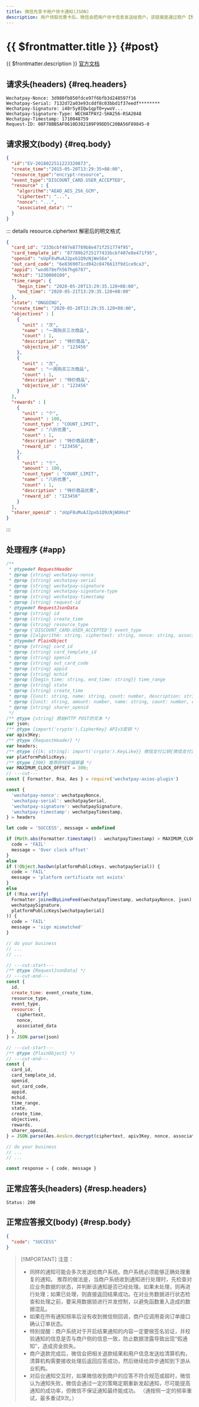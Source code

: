 ```yaml
---
title: 微信先享卡用户领卡通知(JSON)
description: 用户领取优惠卡后，微信会把用户领卡信息发送给商户。该链接是通过商户【预受理领卡请求】中提交notify_url参数，必须为https协议。
---
```


# {{ $frontmatter.title }} {#post}

{{ $frontmatter.description }} [官方文档](https://pay.weixin.qq.com/wiki/doc/apiv3/apis/chapter6_3_4.shtml)

## 请求头(headers) {#req.headers}

```ansi
Wechatpay-Nonce: 3d980fb850fdce97f6bfb3d248597f16
Wechatpay-Serial: 7132d72a03e93cddf8c03bbd1f37eedf********
Wechatpay-Signature: i48r5y8IQw1qpTO+ywoV...
Wechatpay-Signature-Type: WECHATPAY2-SHA256-RSA2048
Wechatpay-Timestamp: 1710048759
Request-ID: 08F78BB5AF0610D302189F99DD5C20BA56F89845-0
```

## 请求报文(body) {#req.body}

```json
{
  "id":"EV-2018022511223320873",
  "create_time":"2015-05-20T13:29:35+08:00",
  "resource_type":"encrypt-resource",
  "event_type":"DISCOUNT_CARD.USER_ACCEPTED",
  "resource" : {
    "algorithm":"AEAD_AES_256_GCM",
    "ciphertext": "...",
    "nonce": "...",
    "associated_data": ""
  }
}
```

::: details resource.ciphertext 解密后的明文格式

```json
{
  "card_id": "233bcbf407e87789b8e471f251774f95",
  "card_template_id": "87789b2f25177433bcbf407e8e471f95",
  "openid": "oUpF8uMuAJ2pxb1Q9zNjWeS6o",
  "out_card_code": "6e8369071cd942c0476613f9d1ce9ca3",
  "appid": "wxd678efh567hg6787",
  "mchid": "1230000109",
  "time_range": {
    "begin_time": "2020-05-20T13:29:35.120+08:00",
    "end_time": "2020-05-21T13:29:35.120+08:00"
  },
  "state": "ONGOING",
  "create_time": "2020-05-20T13:29:35.120+08:00",
  "objectives" : [
    {
      "unit" : "次",
      "name" : "一周购买三次商品",
      "count" : 1,
      "description" : "特价商品",
      "objective_id" : "123456"
    },
    {
      "unit" : "次",
      "name" : "一周购买三次商品",
      "count" : 1,
      "description" : "特价商品",
      "objective_id" : "123456"
    }
  ],
  "rewards" : [
    {
      "unit" : "个",
      "amount" : 100,
      "count_type" : "COUNT_LIMIT",
      "name" : "八折优惠",
      "count" : 1,
      "description" : "特价商品优惠",
      "reward_id" : "123456",
    },
    {
      "unit" : "个",
      "amount" : 100,
      "count_type" : "COUNT_LIMIT",
      "name" : "八折优惠",
      "count" : 1,
      "description" : "特价商品优惠",
      "reward_id" : "123456"
    }
  ],
  "sharer_openid" : "oUpF8uMuAJ2pxb1Q9zNjWUHsd"
}
```
:::

## 处理程序 {#app}

```js twoslash
/**
 * @typedef RequestHeader
 * @prop {string} wechatpay-nonce
 * @prop {string} wechatpay-serial
 * @prop {string} wechatpay-signature
 * @prop {string} wechatpay-signature-type
 * @prop {string} wechatpay-timestamp
 * @prop {string} request-id
 * @typedef RequestJsonData
 * @prop {string} id
 * @prop {string} create_time
 * @prop {string} resource_type
 * @prop {'DISCOUNT_CARD.USER_ACCEPTED'} event_type
 * @prop {{algorithm: string, ciphertext: string, nonce: string, associated_data: string}} resource
 * @typedef PlainObject
 * @prop {string} card_id
 * @prop {string} card_template_id
 * @prop {string} openid
 * @prop {string} out_card_code
 * @prop {string} appid
 * @prop {string} mchid
 * @prop {{begin_time: string, end_time: string}} time_range
 * @prop {string} state
 * @prop {string} create_time
 * @prop {{unit: string, name: string, count: number, description: string, objective_id: string}[]} objectives
 * @prop {{unit: string, amount: number, name: string, count: number, count_type: string, description: string, reward_id: string}[]} rewards
 * @prop {string} sharer_openid
 */
/** @type {string} 原始HTTP POST的文本 */
var json;
/** @type {import('crypto').CipherKey} APIv3密钥 */
var apiv3Key;
/** @type {RequestHeader} */
var headers;
/** @type {{[k: string]: import('crypto').KeyLike}} 微信支付公钥{微信支付公钥ID:实例}/平台证书{序列号:实例}键值对 */
var platformPublicKeys;
/** @type {300} 推荐的时间偏移量 */
var MAXIMUM_CLOCK_OFFSET = 300;
// ---cut---
const { Formatter, Rsa, Aes } = require('wechatpay-axios-plugin')

const {
  'wechatpay-nonce': wechatpayNonce,
  'wechatpay-serial': wechatpaySerial,
  'wechatpay-signature': wechatpaySignature,
  'wechatpay-timestamp': wechatpayTimestamp,
} = headers

let code = 'SUCCESS', message = undefined

if (Math.abs(Formatter.timestamp() - wechatpayTimestamp) > MAXIMUM_CLOCK_OFFSET) {
  code = 'FAIL'
  message = 'Over clock offset'
}
else
if (!Object.hasOwn(platformPublicKeys, wechatpaySerial)) {
  code = 'FAIL'
  message = 'platform certificate not exists'
}
else
if (!Rsa.verify(
  Formatter.joinedByLineFeed(wechatpayTimestamp, wechatpayNonce, json),
  wechatpaySignature,
  platformPublicKeys[wechatpaySerial]
)) {
  code = 'FAIL'
  message = 'sign mismatched'
}

// do your business
// ...
// ...

// ---cut-start---
/** @type {RequestJsonData} */
// ---cut-end---
const {
  id,
  create_time: event_create_time,
  resource_type,
  event_type,
  resource: {
    ciphertext,
    nonce,
    associated_data
  },
} = JSON.parse(json)

// ---cut-start---
/** @type {PlainObject} */
// ---cut-end---
const {
  card_id,
  card_template_id,
  openid,
  out_card_code,
  appid,
  mchid,
  time_range,
  state,
  create_time,
  objectives,
  rewards,
  sharer_openid,
} = JSON.parse(Aes.AesGcm.decrypt(ciphertext, apiv3Key, nonce, associated_data))

// do your business
// ...
// ...

const response = { code, message }
```

## 正常应答头(headers) {#resp.headers}

```ansi
Status: 200
```

## 正常应答报文(body) {#resp.body}

```json
{
  "code": "SUCCESS"
}
```

> [!IMPORTANT] 注意：
> - 同样的通知可能会多次发送给商户系统。商户系统必须能够正确处理重复的通知。 推荐的做法是，当商户系统收到通知进行处理时，先检查对应业务数据的状态，并判断该通知是否已经处理。如果未处理，则再进行处理；如果已处理，则直接返回结果成功。在对业务数据进行状态检查和处理之前，要采用数据锁进行并发控制，以避免函数重入造成的数据混乱。
> - 如果在所有通知频率后没有收到微信侧回调，商户应调用查询订单接口确认订单状态。
> - 特别提醒：商户系统对于开启结果通知的内容一定要做签名验证，并校验通知的信息是否与商户侧的信息一致，防止数据泄露导致出现“假通知”，造成资金损失。
> - 商户退款完成后，微信会把相关退款结果和用户信息发送给清算机构，清算机构需要接收处理后返回应答成功，然后继续给异步通知到下游从业机构。
> - 对后台通知交互时，如果微信收到商户的应答不符合规范或超时，微信认为通知失败，微信会通过一定的策略定期重新发起通知，尽可能提高通知的成功率，但微信不保证通知最终能成功。 （通按照一定的频率重试，最多重试9次。）
